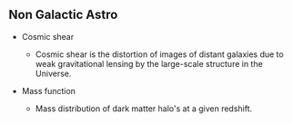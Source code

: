 ## Non Galactic Astro
- Cosmic shear
	- Cosmic shear is the distortion of images of distant galaxies due to
	  weak gravitational lensing by the large-scale structure in the Universe.

- Mass function
	- Mass distribution of dark matter halo's at a given redshift.

